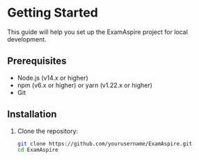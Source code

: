 # Getting Started

This guide will help you set up the ExamAspire project for local development.

## Prerequisites

- Node.js (v14.x or higher)
- npm (v6.x or higher) or yarn (v1.22.x or higher)
- Git

## Installation

1. Clone the repository:
   ```bash
   git clone https://github.com/yourusername/ExamAspire.git
   cd ExamAspire
